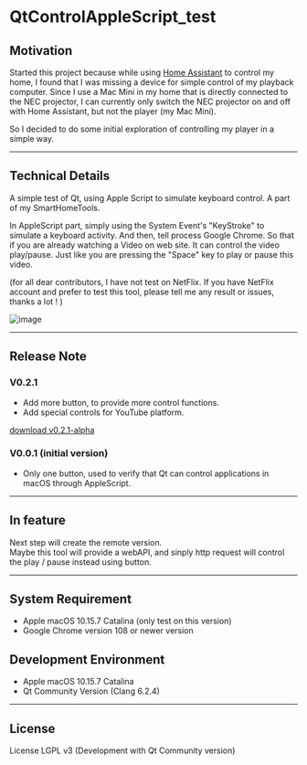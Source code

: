 # QtControlAppleScript_test

## Motivation

  Started this project because while using [Home Assistant](https://github.com/home-assistant) to control my home, I found that I was missing a device for simple control of my playback computer. Since I use a Mac Mini in my home that is directly connected to the NEC projector, I can currently only switch the NEC projector on and off with Home Assistant, but not the player (my Mac Mini).

  So I decided to do some initial exploration of controlling my player in a simple way.

---
## Technical Details

  A simple test of Qt, using Apple Script to simulate keyboard control. A part of my SmartHomeTools.

  In AppleScript part, simply using the System Event's "KeyStroke" to simulate a keyboard activity.
  And then, tell process Google Chrome. So that if you are already watching a Video on web site. It can control the video play/pause. 
  Just like you are pressing the "Space" key to play or pause this video.

  (for all dear contributors, I have not test on NetFlix. If you have NetFlix account and prefer to test this tool, please tell me any result or issues, thanks a lot ! )


![image](https://user-images.githubusercontent.com/49844552/214079267-d59c4386-e27f-4cec-ab07-91ecc71eb839.png)

---
## Release Note

### V0.2.1 

- Add more button, to provide more control functions.    
- Add special controls for YouTube platform. 

[download v0.2.1-alpha](https://github.com/uwaudio/QtControlAppleScript_test/releases/tag/v0.2.1-alpha)

### V0.0.1 (initial version)

- Only one button, used to verify that Qt can control applications in macOS through AppleScript.


---
## In feature

Next step will create the remote version.    
Maybe this tool will provide a webAPI, and sinply http request will control the play / pause instead using button.

---
## System Requirement

- Apple macOS 10.15.7 Catalina (only test on this version)  
- Google Chrome version 108 or newer version

## Development Environment

- Apple macOS 10.15.7 Catalina  
- Qt Community Version (Clang 6.2.4)

---
## License

License LGPL v3 (Development with Qt Community version)
